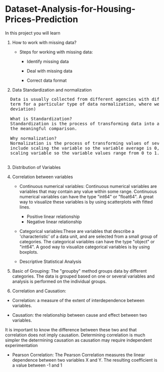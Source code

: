 # Dataset-Analysis-for-Housing-Prices-Prediction

In this project you will learn
  
1.  How to work with missing data?

      *   Steps for working with missing data:

             * Identify missing data

             * Deal with missing data

             * Correct data format

2.  Data Standardization and normalization

  <pre>
  Data is usually collected from different agencies with different formats.(Data Standardization is also a 
  term for a particular type of data normalization, where we subtract the mean and divide by the standard 
  deviation)

  What is Standardization?
  Standardization is the process of transforming data into a common format which allows the researcher to make
  the meaningful comparison. 

  Why normalization?
  Normalization is the process of transforming values of several variables into a similar range.Typical normalizations
  include scaling the variable so the variable average is 0, scaling the variable so the variable variance is 1, or 
  scaling variable so the variable values range from 0 to 1.
  </pre>

3.  Distribution of Variables
4.  Correlation between variables
    *  Continuous numerical variables: Continuous numerical variables are variables that may contain any value within some range. Continuous numerical variables can have the type "int64" or "float64". A great way to visualize these variables is by using scatterplots with fitted lines. 

        * Positive linear relationship
        * Negative linear relationship
    * Categorical variables:These are variables that describe a 'characteristic' of a data unit, and are selected from a small group of categories. The categorical variables can have the type "object" or "int64". A good way to visualize categorical variables is by using boxplots.
    * Descriptive Statistical Analysis
    
5.  Basic of Grouping: The "groupby" method groups data by different categories. The data is grouped based on one or several variables and analysis is performed on the individual groups.

6.  Correlation and Causation:

   * Correlation: a measure of the extent of interdependence between variables.

   * Causation: the relationship between cause and effect between two variables.

It is important to know the difference between these two and that correlation does not imply causation. Determining  correlation is much simpler  the determining causation as causation may require independent experimentation 
    
   * Pearson Correlation: The Pearson Correlation measures the linear dependence between two variables X and Y. The resulting coefficient is a value between -1 and 1

